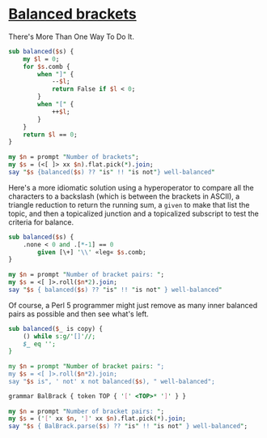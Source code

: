 [1]: http://rosettacode.org/wiki/Balanced_brackets

# [Balanced brackets][1]

There's More Than One Way To Do It.

```perl
sub balanced($s) {
    my $l = 0;
    for $s.comb {
        when "]" {
            --$l;
            return False if $l < 0;
        }
        when "[" {
            ++$l;
        }
    }
    return $l == 0;
}
 
my $n = prompt "Number of brackets";
my $s = (<[ ]> xx $n).flat.pick(*).join;
say "$s {balanced($s) ?? "is" !! "is not"} well-balanced"
```


Here's a more idiomatic solution using a hyperoperator to compare all the characters to a backslash (which is between the brackets in ASCII), a triangle reduction to return the running sum, a `given` to make that list the topic, and then a topicalized junction and a topicalized subscript to test the criteria for balance.

```perl
sub balanced($s) {
    .none < 0 and .[*-1] == 0
        given [\+] '\\' «leg« $s.comb;
}
 
my $n = prompt "Number of bracket pairs: ";
my $s = <[ ]>.roll($n*2).join;
say "$s { balanced($s) ?? "is" !! "is not" } well-balanced"
```


Of course, a Perl 5 programmer might just remove as many inner balanced pairs as possible and then see what's left.

```perl
sub balanced($_ is copy) {
    () while s:g/'[]'//;
    $_ eq '';
}
 
my $n = prompt "Number of bracket pairs: ";
my $s = <[ ]>.roll($n*2).join;
say "$s is", ' not' x not balanced($s), " well-balanced";
```
```perl
grammar BalBrack { token TOP { '[' <TOP>* ']' } }
 
my $n = prompt "Number of bracket pairs: ";
my $s = ('[' xx $n, ']' xx $n).flat.pick(*).join;
say "$s { BalBrack.parse($s) ?? "is" !! "is not" } well-balanced";
```